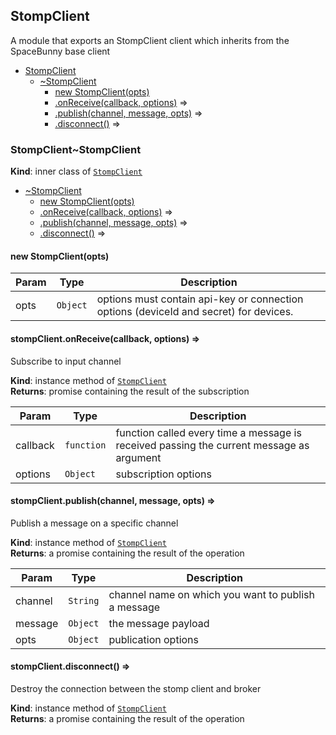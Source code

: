<a name="module_StompClient"></a>
## StompClient
A module that exports an StompClient client
which inherits from the SpaceBunny base client


* [StompClient](#module_StompClient)
    * [~StompClient](#module_StompClient..StompClient)
        * [new StompClient(opts)](#new_module_StompClient..StompClient.StompClient)
        * [.onReceive(callback, options)](#module_StompClient..StompClient+onReceive) ⇒
        * [.publish(channel, message, opts)](#module_StompClient..StompClient+publish) ⇒
        * [.disconnect()](#module_StompClient..StompClient+disconnect) ⇒

<a name="module_StompClient..StompClient"></a>
### StompClient~StompClient
**Kind**: inner class of <code>[StompClient](#module_StompClient)</code>  

* [~StompClient](#module_StompClient..StompClient)
    * [new StompClient(opts)](#new_module_StompClient..StompClient.StompClient)
    * [.onReceive(callback, options)](#module_StompClient..StompClient+onReceive) ⇒
    * [.publish(channel, message, opts)](#module_StompClient..StompClient+publish) ⇒
    * [.disconnect()](#module_StompClient..StompClient+disconnect) ⇒

<a name="new_module_StompClient..StompClient.StompClient"></a>
#### new StompClient(opts)

| Param | Type | Description |
| --- | --- | --- |
| opts | <code>Object</code> | options must contain api-key or connection options (deviceId and secret) for devices. |

<a name="module_StompClient..StompClient+onReceive"></a>
#### stompClient.onReceive(callback, options) ⇒
Subscribe to input channel

**Kind**: instance method of <code>[StompClient](#module_StompClient..StompClient)</code>  
**Returns**: promise containing the result of the subscription  

| Param | Type | Description |
| --- | --- | --- |
| callback | <code>function</code> | function called every time a message is received passing the current message as argument |
| options | <code>Object</code> | subscription options |

<a name="module_StompClient..StompClient+publish"></a>
#### stompClient.publish(channel, message, opts) ⇒
Publish a message on a specific channel

**Kind**: instance method of <code>[StompClient](#module_StompClient..StompClient)</code>  
**Returns**: a promise containing the result of the operation  

| Param | Type | Description |
| --- | --- | --- |
| channel | <code>String</code> | channel name on which you want to publish a message |
| message | <code>Object</code> | the message payload |
| opts | <code>Object</code> | publication options |

<a name="module_StompClient..StompClient+disconnect"></a>
#### stompClient.disconnect() ⇒
Destroy the connection between the stomp client and broker

**Kind**: instance method of <code>[StompClient](#module_StompClient..StompClient)</code>  
**Returns**: a promise containing the result of the operation  
